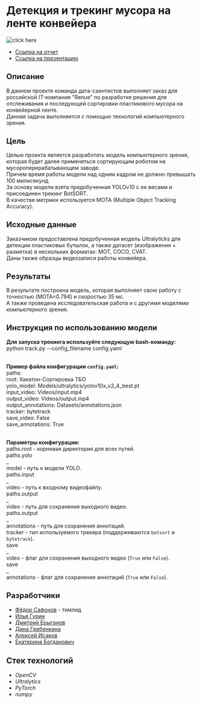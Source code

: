 <h1 align="left">Детекция и трекинг мусора на ленте конвейера</a></h1>

![click here](demo.gif)



* [Ссылка на отчет](https://github.com/FedorSafonov/computer-vision-for-conveyor-belt/blob/report.md/report.md)
* [Ссылка на презентацию](https://github.com/FedorSafonov/computer-vision-for-conveyor-belt/tree/presentation)


<h2 style="font-size: 20px;">Описание</h2>
В данном проекте команда дата-саентистов выполняет заказ для российской IT-компания "Renue" по разработке решения для отслеживания и последующей сортировки пластикового мусора на конвейерной ленте.
</br>Данная задача выполняется с помощью технологий компьютерного зрения.

<h2 style="font-size: 20px;">Цель</h2>
Целью проекта является разработать модель компьютерного зрения, которая будет далее применяться сортирующим роботом на мусороперерабатывающем заводе.
</br>Причем время работы модели над одним кадром не должно превышать 100 милисекунд.
</br>За основу модели взята предобученная YOLOv10 c ее весами и присоединен трекинг BotSORT. 
</br>В качестве метрики используется MOTA (Multiple Object Tracking Accuracy).

<h2 style="font-size: 20px;">Исходные данные</h2>
Заказчиком предоставлена предобученная модель Ultralyticks для детекции пластиковых бутылок, а также датасет (изображения + разметка) в нескольких форматах: MOT, COCO, CVAT.
</br>Даны также образцы видеозаписи работы конвейера.

<h2 style="font-size: 20px;">Результаты</h2>
В результате построена модель, которая выполняет свою работу с точностью (MOTA=0.794) и скоростью 35 мс.
</br>А также проведена исcледовательская работа и с другими моделями компьютерного зрения.

<h2 style="font-size: 20px;">Инструкция по использованию модели</h2>

**Для запуска трекинга используйте следующую bash-команду:**
 </br>python track.py --config_filename config.yaml

</br>**Пример файла конфигурации `config.yaml`:**
 </br>paths:
 </br>root: Хакатон-Сортировка ТБО
 </br>yolo_model: Models/ultralytics/yolov10x_v2_4_best.pt
 </br>input_video: Videos/input.mp4
 </br>output_video: Videos/output.mp4
 </br>output_annotations: Datasets/annotations.json
 </br>tracker: bytetrack
 </br>save_video: False
 </br>save_annotations: True

</br>**Параметры конфигурации:**
</br>paths.root - корневая директория для всех путей.
</br>paths.yolo
</br>_
</br>model - путь к модели YOLO.
</br>paths.input
</br>_
</br>video - путь к входному видеофайлу.
</br>paths.output
</br>_
</br>video - путь для сохранения выходного видео.
</br>paths.output
</br>_
</br>annotations - путь для сохранения аннотаций.
</br>tracker - тип используемого трекера (поддерживаются `botsort` и `bytetrack`).
</br>save
</br>_
</br>video - флаг для сохранения выходного видео (`True` или `False`).
</br>save
</br>_
</br>annotations - флаг для сохранения аннотаций (`True` или `False`).

<h2 style="font-size: 20px;">Разработчики</h2>

* [Фёдор Сафонов](https://) - тимлид 
* [Илья Гурин](https://github.com/IlyaLion) 
* [Дмитрий Ерыганов](https://github.com/Dnevvs)  
* [Дина Гребенкина](https://github.com/DinaGreb) 
* [Алексей Исаков](https://github.com/IT-DS-Alex) 
* [Екатерина Богданович](https://github.com/Kate_B_DS) 

## Стек технологий
+ *OpenCV*
+ *Ultralytics*
+ *PyTorch*
+ *numpy*

